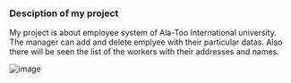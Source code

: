 ### Desciption of my project
My project is about employee system of Ala-Too International university. The manager can add and delete emplyee with their particular datas.
Also there will be seen the list of the workers with their addresses and names.

![image](https://user-images.githubusercontent.com/73769876/163525770-a8ba38d5-e121-4714-9554-344991d9459c.png)
